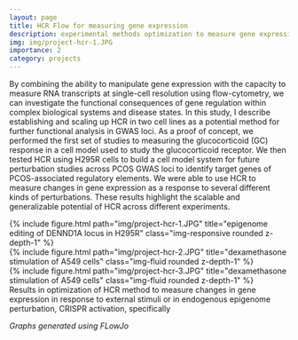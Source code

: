 ```yaml
---
layout: page
title: HCR Flow for measuring gene expression
description: experimental methods optimization to measure gene expression
img: img/project-hcr-1.JPG
importance: 2
category: projects
---
```


By combining the ability to manipulate gene expression with the capacity to measure RNA transcripts at single-cell resolution using flow-cytometry, we can investigate the functional consequences of gene regulation within complex biological systems and disease states. In this study, I describe establishing and scaling up HCR in two cell lines as a potential method for further functional analysis in GWAS loci. As a proof of concept, we performed the first set of studies to measuring the glucocorticoid (GC) response in a cell model used to study the glucocorticoid receptor.  We then tested HCR using H295R cells to build a cell model system for future perturbation studies across PCOS GWAS loci to identify target genes of PCOS-associated regulatory elements. We were able to use HCR to measure changes in gene expression as a response to several different kinds of perturbations. These results highlight the scalable and generalizable potential of HCR across different experiments.

<div class="row">
    <div class="col-sm-4 mt-3">
        {% include figure.html path="img/project-hcr-1.JPG" title="epigenome editing of DENND1A locus in H295R" class="img-responsive rounded z-depth-1" %}
    </div>
    <div class="col-sm-4 mt-3">
        {% include figure.html path="img/project-hcr-2.JPG" title="dexamethasone stimulation of A549 cells" class="img-fluid rounded z-depth-1" %}
    </div>
    <div class="col-sm-4 mt-3">
        {% include figure.html path="img/project-hcr-3.JPG" title="dexamethasone stimulation of A549 cells" class="img-fluid rounded z-depth-1" %}
    </div>
</div>



<div class="caption">
Results in optimization of HCR method to measure changes in gene expression in response to external stimuli or in endogenous epigenome perturbation, CRISPR activation, specifically
</div>

<i> Graphs generated using FLowJo </i>
